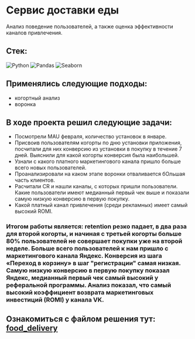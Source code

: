 # Сервис доставки еды 
Анализ поведение пользователей, а также оценка эффективности каналов привлечения.
## Стек:
![Python](https://img.shields.io/badge/python-3670A0?style=for-the-badge&logo=python&logoColor=ffdd54)
![Pandas](https://img.shields.io/badge/pandas-%23150458.svg?style=for-the-badge&logo=pandas&logoColor=white)
![Seaborn](https://img.shields.io/badge/Seaborn-blue?logo=seaborn&logoColor=white&style=for-the-badge)

## Применялись следующие подходы:
+ когортный анализ
+ воронка

## В ходе проекта решил следующие задачи:
+ Посмотрели MAU февраля, количество установок в январе.
+ Присвоив пользователям когорты по дню установки приложения, посчитали для них конверсию из установки в покупку в течение 7 дней. Выяснили для какой когорты конверсия была наибольшей.
+ Узнали с какого платного маркетингового канала пришло больше всего новых пользователей.
+ Проанализировали на каком этапе воронки отваливается бОльшая часть клиентов.
+ Расчитали CR и нашли каналы, с которых пришли пользователи. Какие пользователи имеют медианный первый чек выше и показали самую низкую конверсию в первую покупку.
+ Какой платный канал привлечения (среди рекламных) имеет самый высокий ROMI.

### Итогом работы является: retention резко падает, в два раза для второй когорты, и начиная с третьей когорты больше 80% пользователей не совершает покупки уже на второй неделе. Больше всего пользователей к нам пришло с маркетингового канала Яндекс. Конверсия из шага «Переход в корзину» в шаг "регистрации" самая низкая. Cамую низкую конверсию в первую покупку показал Яндекс, медианный первый чек самый высокий у реферальной программы. Анализ показал, что самый высокий коэффициент возврата маркетинговых инвестиций (ROMI) у канала VK.

Ознакомиться с файлом решения тут:
[food_delivery](project_for_delivery_cohort_ROMI.ipynb)
--------------------
